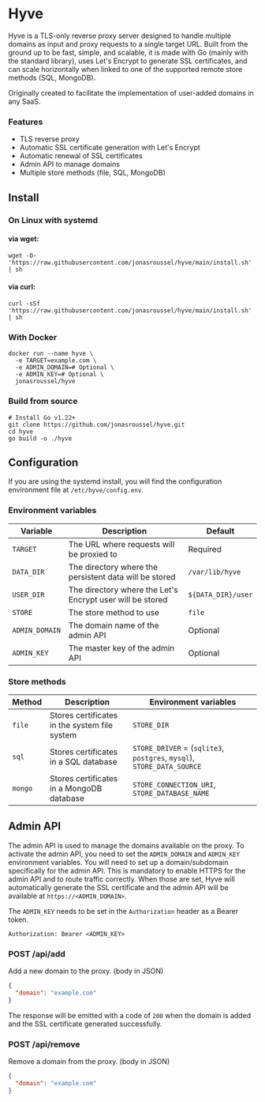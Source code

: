 # Hyve

Hyve is a TLS-only reverse proxy server designed to handle multiple domains as input and proxy requests to a single target URL.
Built from the ground up to be fast, simple, and scalable, it is made with Go (mainly with the standard library),
uses Let's Encrypt to generate SSL certificates, and can scale horizontally when linked to one of the supported remote store methods (SQL, MongoDB).

Originally created to facilitate the implementation of user-added domains in any SaaS.

### Features

- TLS reverse proxy
- Automatic SSL certificate generation with Let's Encrypt
- Automatic renewal of SSL certificates
- Admin API to manage domains
- Multiple store methods (file, SQL, MongoDB)

## Install

### On Linux with systemd

#### via wget:

```shell
wget -O- 'https://raw.githubusercontent.com/jonasroussel/hyve/main/install.sh' | sh
```

#### via curl:

```shell
curl -sSf 'https://raw.githubusercontent.com/jonasroussel/hyve/main/install.sh' | sh
```

### With Docker

```shell
docker run --name hyve \
  -e TARGET=example.com \
  -e ADMIN_DOMAIN=# Optional \
  -e ADMIN_KEY=# Optional \
  jonasroussel/hyve
```

### Build from source

```shell
# Install Go v1.22+
git clone https://github.com/jonasroussel/hyve.git
cd hyve
go build -o ./hyve
```

## Configuration

If you are using the systemd install, you will find the configuration environment file at `/etc/hyve/config.env`.

### Environment variables

| Variable       | Description                                               | Default            |
| -------------- | --------------------------------------------------------- | ------------------ |
| `TARGET`       | The URL where requests will be proxied to                 | Required           |
| `DATA_DIR`     | The directory where the persistent data will be stored    | `/var/lib/hyve`    |
| `USER_DIR`     | The directory where the Let's Encrypt user will be stored | `${DATA_DIR}/user` |
| `STORE`        | The store method to use                                   | `file`             |
| `ADMIN_DOMAIN` | The domain name of the admin API                          | Optional           |
| `ADMIN_KEY`    | The master key of the admin API                           | Optional           |

### Store methods

| Method  | Description                                   | Environment variables                                                  |
| ------- | --------------------------------------------- | ---------------------------------------------------------------------- |
| `file`  | Stores certificates in the system file system | `STORE_DIR`                                                            |
| `sql`   | Stores certificates in a SQL database         | `STORE_DRIVER` = (`sqlite3`, `postgres`, `mysql`), `STORE_DATA_SOURCE` |
| `mongo` | Stores certificates in a MongoDB database     | `STORE_CONNECTION_URI`, `STORE_DATABASE_NAME`                          |

## Admin API

The admin API is used to manage the domains available on the proxy. To activate the admin API, you need to set the `ADMIN_DOMAIN` and `ADMIN_KEY` environment variables. You will need to set up a domain/subdomain specifically for the admin API. This is mandatory to enable HTTPS for the admin API and to route traffic correctly. When those are set, Hyve will automatically generate the SSL certificate and the admin API will be available at `https://<ADMIN_DOMAIN>`.

The `ADMIN_KEY` needs to be set in the `Authorization` header as a Bearer token.

```http
Authorization: Bearer <ADMIN_KEY>
```

### POST /api/add

Add a new domain to the proxy. (body in JSON)

```json
{
  "domain": "example.com"
}
```

The response will be emitted with a code of `200` when the domain is added and the SSL certificate generated successfully.

### POST /api/remove

Remove a domain from the proxy. (body in JSON)

```json
{
  "domain": "example.com"
}
```
